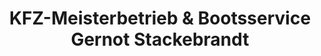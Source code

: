 ---
title: "KFZ-Meisterbetrieb & Bootsservice Gernot Stackebrandt"
url: /ketzin-havel/kfz-meisterbetrieb-und-bootsservice-gernot-stackebrandt/
shop: Autowerkstatt
---
